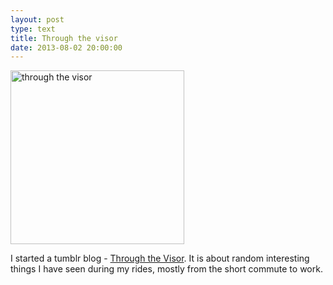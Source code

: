 ```yaml
---
layout: post
type: text
title: Through the visor
date: 2013-08-02 20:00:00
---
```


<img src="http://31.media.tumblr.com/a6ceac68937b022573fc777dbb7908e0/tumblr_mqx85eVHfF1sdhy3ro1_500.jpg" alt="through the visor" style="width:278px; margin:0px auto;">

I started a tumblr blog - [Through the Visor](http://throughthevisor.tumblr.com/). It is about random interesting things I have seen during my rides, mostly from the short commute to work.
